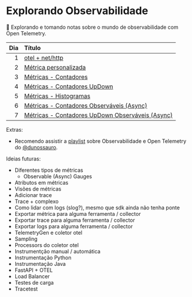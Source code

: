 # Explorando Observabilidade

🔭 Explorando e tomando notas sobre o mundo de observabilidade com Open Telemetry.

| Dia | Título                                                      |
| --: | :---------------------------------------------------------- |
|   1 | [otel + net/http](./dia1/)                                  |
|   2 | [Métrica personalizada](./dia2/)                            |
|   3 | [Métricas - Contadores](./dia3/)                            |
|   4 | [Métricas - Contadores UpDown](./dia4/)                     |
|   5 | [Métricas - Histogramas](./dia5/)                           |
|   6 | [Métricas - Contadores Observáveis (Async)](./dia6/)        |
|   7 | [Métricas - Contadores UpDown Observáveis (Async)](./dia7/) |

Extras:
- Recomendo assistir a [playlist](https://www.youtube.com/playlist?list=PLOQgLBuj2-3IL2SzHv1CHaBBHJEvHZE0m) sobre Observabilidade e Open Telemetry do [@dunossauro](https://github.com/dunossauro). 

Ideias futuras:

- Diferentes tipos de métricas
  - Observable (Async) Gauges
- Atributos em métricas
- Visões de métricas
- Adicionar trace
- Trace + complexo
- Como lidar com logs (slog?), mesmo que sdk ainda não tenha ponte
- Exportar métrica para alguma ferramenta / collector
- Exportar trace para alguma ferramenta / collector
- Exportar logs para alguma ferramenta / collector
- TelemetryGen e coletor otel
- Sampling
- Processors do coletor otel
- Instrumentção manual / automática
- Instrumentação Python
- Instrumentação Java
- FastAPI + OTEL
- Load Balancer
- Testes de carga
- Tracetest
